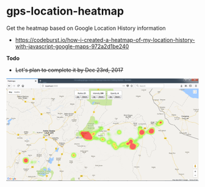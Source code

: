 # gps-location-heatmap
Get the heatmap based on Google Location History information

- https://codeburst.io/how-i-created-a-heatmap-of-my-location-history-with-javascript-google-maps-972a2d1be240

**Todo**
- ~~Let's plan to complete it by Dec 23rd, 2017~~

![alt tag](public/heatmap_console.png "sample output of the heatmap generated using google location and maps api")
